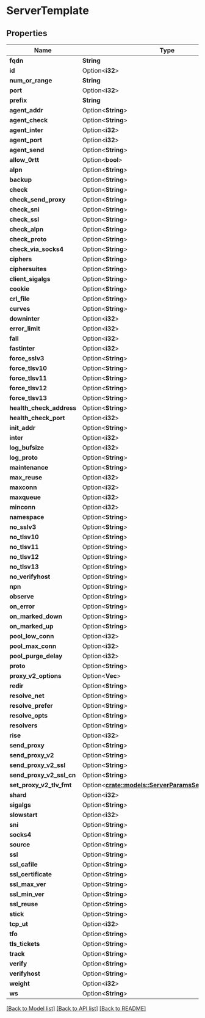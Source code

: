 # ServerTemplate

## Properties

Name | Type | Description | Notes
------------ | ------------- | ------------- | -------------
**fqdn** | **String** |  | 
**id** | Option<**i32**> |  | [optional]
**num_or_range** | **String** |  | 
**port** | Option<**i32**> |  | [optional]
**prefix** | **String** |  | 
**agent_addr** | Option<**String**> |  | [optional]
**agent_check** | Option<**String**> |  | [optional]
**agent_inter** | Option<**i32**> |  | [optional]
**agent_port** | Option<**i32**> |  | [optional]
**agent_send** | Option<**String**> |  | [optional]
**allow_0rtt** | Option<**bool**> |  | [optional]
**alpn** | Option<**String**> |  | [optional]
**backup** | Option<**String**> |  | [optional]
**check** | Option<**String**> |  | [optional]
**check_send_proxy** | Option<**String**> |  | [optional]
**check_sni** | Option<**String**> |  | [optional]
**check_ssl** | Option<**String**> |  | [optional]
**check_alpn** | Option<**String**> |  | [optional]
**check_proto** | Option<**String**> |  | [optional]
**check_via_socks4** | Option<**String**> |  | [optional]
**ciphers** | Option<**String**> |  | [optional]
**ciphersuites** | Option<**String**> |  | [optional]
**client_sigalgs** | Option<**String**> |  | [optional]
**cookie** | Option<**String**> |  | [optional]
**crl_file** | Option<**String**> |  | [optional]
**curves** | Option<**String**> |  | [optional]
**downinter** | Option<**i32**> |  | [optional]
**error_limit** | Option<**i32**> |  | [optional]
**fall** | Option<**i32**> |  | [optional]
**fastinter** | Option<**i32**> |  | [optional]
**force_sslv3** | Option<**String**> |  | [optional]
**force_tlsv10** | Option<**String**> |  | [optional]
**force_tlsv11** | Option<**String**> |  | [optional]
**force_tlsv12** | Option<**String**> |  | [optional]
**force_tlsv13** | Option<**String**> |  | [optional]
**health_check_address** | Option<**String**> |  | [optional]
**health_check_port** | Option<**i32**> |  | [optional]
**init_addr** | Option<**String**> |  | [optional]
**inter** | Option<**i32**> |  | [optional]
**log_bufsize** | Option<**i32**> |  | [optional]
**log_proto** | Option<**String**> |  | [optional]
**maintenance** | Option<**String**> |  | [optional]
**max_reuse** | Option<**i32**> |  | [optional]
**maxconn** | Option<**i32**> |  | [optional]
**maxqueue** | Option<**i32**> |  | [optional]
**minconn** | Option<**i32**> |  | [optional]
**namespace** | Option<**String**> |  | [optional]
**no_sslv3** | Option<**String**> |  | [optional]
**no_tlsv10** | Option<**String**> |  | [optional]
**no_tlsv11** | Option<**String**> |  | [optional]
**no_tlsv12** | Option<**String**> |  | [optional]
**no_tlsv13** | Option<**String**> |  | [optional]
**no_verifyhost** | Option<**String**> |  | [optional]
**npn** | Option<**String**> |  | [optional]
**observe** | Option<**String**> |  | [optional]
**on_error** | Option<**String**> |  | [optional]
**on_marked_down** | Option<**String**> |  | [optional]
**on_marked_up** | Option<**String**> |  | [optional]
**pool_low_conn** | Option<**i32**> |  | [optional]
**pool_max_conn** | Option<**i32**> |  | [optional]
**pool_purge_delay** | Option<**i32**> |  | [optional]
**proto** | Option<**String**> |  | [optional]
**proxy_v2_options** | Option<**Vec<String>**> |  | [optional]
**redir** | Option<**String**> |  | [optional]
**resolve_net** | Option<**String**> |  | [optional]
**resolve_prefer** | Option<**String**> |  | [optional]
**resolve_opts** | Option<**String**> |  | [optional]
**resolvers** | Option<**String**> |  | [optional]
**rise** | Option<**i32**> |  | [optional]
**send_proxy** | Option<**String**> |  | [optional]
**send_proxy_v2** | Option<**String**> |  | [optional]
**send_proxy_v2_ssl** | Option<**String**> |  | [optional]
**send_proxy_v2_ssl_cn** | Option<**String**> |  | [optional]
**set_proxy_v2_tlv_fmt** | Option<[**crate::models::ServerParamsSetProxyV2TlvFmt**](server_params_set_proxy_v2_tlv_fmt.md)> |  | [optional]
**shard** | Option<**i32**> |  | [optional]
**sigalgs** | Option<**String**> |  | [optional]
**slowstart** | Option<**i32**> |  | [optional]
**sni** | Option<**String**> |  | [optional]
**socks4** | Option<**String**> |  | [optional]
**source** | Option<**String**> |  | [optional]
**ssl** | Option<**String**> |  | [optional]
**ssl_cafile** | Option<**String**> |  | [optional]
**ssl_certificate** | Option<**String**> |  | [optional]
**ssl_max_ver** | Option<**String**> |  | [optional]
**ssl_min_ver** | Option<**String**> |  | [optional]
**ssl_reuse** | Option<**String**> |  | [optional]
**stick** | Option<**String**> |  | [optional]
**tcp_ut** | Option<**i32**> |  | [optional]
**tfo** | Option<**String**> |  | [optional]
**tls_tickets** | Option<**String**> |  | [optional]
**track** | Option<**String**> |  | [optional]
**verify** | Option<**String**> |  | [optional]
**verifyhost** | Option<**String**> |  | [optional]
**weight** | Option<**i32**> |  | [optional]
**ws** | Option<**String**> |  | [optional]

[[Back to Model list]](../README.md#documentation-for-models) [[Back to API list]](../README.md#documentation-for-api-endpoints) [[Back to README]](../README.md)



